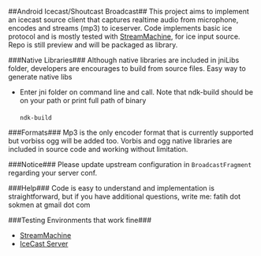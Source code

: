 ##Android Icecast/Shoutcast Broadcast##
This project aims to implement an icecast source client that captures realtime audio from microphone, encodes and streams (mp3) to iceserver. 
Code implements basic ice protocol and is mostly tested with <a href="https://github.com/StreamMachine/StreamMachine">StreamMachine</a>, for ice input source.
Repo is still preview and will be packaged as library.

###Native Libraries###
Although native libraries are included in jniLibs folder, developers are encourages to build from source files. Easy way to generate native libs<br>
* Enter jni folder on command line and call. Note that ndk-build should be on your path or print full path of binary<br><br>
<code>ndk-build</code>


###Formats###
Mp3 is the only encoder format that is currently supported but vorbiss ogg will be added too. Vorbis and ogg native libraries are included in source code and working without limitation.

###Notice###
Please update upstream configuration in <code>BroadcastFragment</code> regarding your server conf.

###Help###
Code is easy to understand and implementation is straightforward, but if you have additional questions, write me: fatih dot sokmen at gmail dot com 

###Testing Environments that work fine###
- <a href="https://github.com/StreamMachine/StreamMachine">StreamMachine</a>
- <a href="http://icecast.org/">IceCast Server</a>




